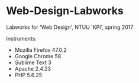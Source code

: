 # Web-Design-Labworks
Labworks for 'Web Design', NTUU 'KPI', spring 2017

Instruments:
 - Mozilla Firefox 47.0.2
 - Google Chrome 58
 - Sublime Text 3
 - Apache 2.4.23
 - PHP 5.6.25
